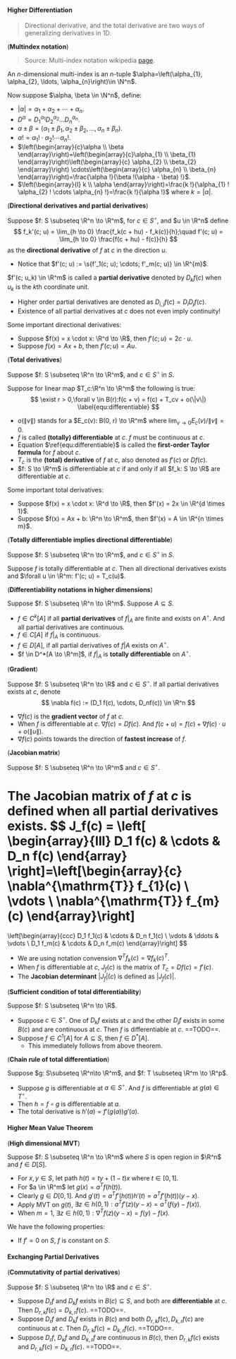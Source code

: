 #### Higher Differentiation

> Directional derivative, and the total derivative are two ways of generalizing derivatives in 1D.

(**Multindex notation**)

> Source: Multi-index notation wikipedia [page](https://en.wikipedia.org/wiki/Multi-index_notation).

An $n$-dimensional multi-index is an $n$-tuple $\alpha=\left(\alpha_{1}, \alpha_{2}, \ldots, \alpha_{n}\right)\in \N^n$.

Now suppose $\alpha, \beta \in \N^n$, define:
- $|\alpha|=\alpha_{1}+\alpha_{2}+\cdots+\alpha_{n}$.
- $D^{\alpha}=D_{1}^{\alpha_{1}} D_{2}^{\alpha_{2}} \ldots D_{n}^{\alpha_{n}}$.
- $\alpha \pm \beta = (\alpha_{1} \pm \beta_{1}, \alpha_{2} \pm \beta_{2}, \ldots, \alpha_{n} \pm \beta_{n})$.
- $\alpha !=\alpha_{1} ! \cdot \alpha_{2} ! \cdots \alpha_{n} !$.
- $\left(\begin{array}{c}\alpha \\ \beta \end{array}\right)=\left(\begin{array}{c}\alpha_{1} \\ \beta_{1} \end{array}\right)\left(\begin{array}{c} \alpha_{2} \\ \beta_{2} \end{array}\right) \cdots\left(\begin{array}{c} \alpha_{n} \\ \beta_{n} \end{array}\right)=\frac{\alpha !}{\beta !(\alpha - \beta) !}$.
- $\left(\begin{array}{l} k \\ \alpha \end{array}\right)=\frac{k !}{\alpha_{1} ! \alpha_{2} ! \cdots \alpha_{n} !}=\frac{k !}{\alpha !}$ where $k = |\alpha|$.

(**Directional derivatives and partial derivatives**)

Suppose $f: S \subseteq \R^n \to \R^m$, for $c \in S^\circ$, and $u \in \R^n$ define
$$
f_k'(c; u) = \lim_{h \to 0} \frac{f_k(c + hu) - f_k(c)}{h};\quad f'(c; u) = \lim_{h \to 0} \frac{f(c + hu) - f(c)}{h}
$$
as the **directional derivative** of $f$ at $c$ in the direction $u$.

- Notice that $f'(c; u) := \s{f'_1(c; u); \cdots; f'_m(c; u)} \in \R^{m}$.

$f'(c; u_k) \in \R^m$ is called a **partial derivative** denoted by $D_kf(c)$ when $u_k$ is the $k$th coordinate unit.
- Higher order partial derivatives are denoted as $D_{i,j} f(c) = D_i D_j f(c)$.
- Existence of all partial derivatives at $c$ does not even imply continuity!

Some important directional derivatives:

- Suppose $f(x) = x \cdot x: \R^d \to \R$, then $f'(c; u) = 2 c \cdot u$.
- Suppose $f(x) = Ax + b$, then $f'(c; u) = Au$.

(**Total derivatives**)

Suppose $f: S \subseteq \R^n \to \R^m$, and $c \in S^\circ$ in $S$.

Suppose for linear map $T_c:\R^n \to \R^m$ the following is true:
$$
\exist r > 0,\forall v \in B(r):f(c + v) = f(c) + T_cv + o(\|v\|)
\label{equ:differentiable}
$$

- $o(\|v\|)$ stands for a $E_c(v): B(0, r) \to \R^m$ where $\lim_{v \to 0} E_c(v) / \|v\| = 0$.
- $f$ is called **(totally) differentiable** at $c$. $f$ must be continuous at $c$.
- Equation $\ref{equ:differentiable}$ is called the **first-order Taylor formula** for $f$ about $c$.
- $T_c$ is the **(total) derivative** of $f$ at $c$, also denoted as $f'(c)$ or $Df(c)$.
- $f: S \to \R^m$ is differentiable at $c$ if and only if all $f_k: S \to \R$ are differentiable at $c$.

Some important total derivatives:

- Suppose $f(x) = x \cdot x: \R^d \to \R$, then $f'(x) = 2x \in \R^{d \times 1}$.
- Suppose $f(x) = Ax + b: \R^n \to \R^m$, then $f'(x) = A \in \R^{n \times m}$.

(**Totally differentiable implies directional differentiable**)

Suppose $f: S \subseteq \R^n \to \R^m$, and $c \in S^\circ$ in $S$.

Suppose $f$ is totally differentiable at $c$. Then all directional derivatives exists and $\forall u \in \R^m: f'(c; u) = T_c(u)$.

(**Differentiability notations in higher dimensions**)

Suppose $f: S \subseteq \R^n \to \R^m$. Suppose $A \subseteq S$.

- $f \in C^k[A]$ if all **partial derivatives** of $f|_A$ are finite and exists on $A^\circ$. And all partial derivatives are continuous.
- $f \in C[A]$ if $f|_A$ is continuous.
- $f \in D[A]$, if all partial derivatives of $f|A$ exists on $A^\circ$.
- $f \in D^*[A \to \R^m]$, if $f|_A$ is **totally differentiable** on $A^\circ$.

(**Gradient**)

Suppose $f: S \subseteq \R^n \to \R$ and $c \in S^\circ$. If all partial derivatives exists at $c$, denote
$$
\nabla f(c) := (D_1 f(c), \cdots, D_nf(c)) \in \R^n
$$

- $\nabla f(c)$ is the **gradient vector** of $f$ at $c$.
- When $f$ is differentiable at $c$. $\nabla f(c) = Df(c)$. And $f(c + u) = f(c) + \nabla f(c) \cdot u + o(\|u\|)$.
- $\nabla f(c)$ points towards the direction of **fastest increase** of $f$.

(**Jacobian matrix**)

Suppose $f: S \subseteq \R^n \to \R^m$ and $c \in S^\circ$.

The **Jacobian matrix** of $f$ at $c$ is defined when all partial derivatives exists.
$$
J_f(c) = \left[
\begin{array}{lll}
D_1 f(c) & \cdots  & D_n f(c)
\end{array}
\right]=\left[\begin{array}{c}
\nabla^{\mathrm{T}} f_{1}(c) \\
\vdots \\
\nabla^{\mathrm{T}} f_{m}(c)
\end{array}\right]
=
\left[\begin{array}{ccc}
D_1 f_1(c) & \cdots & D_n f_1(c) \\
\vdots & \ddots & \vdots \\
D_1 f_m(c) & \cdots & D_n f_m(c)
\end{array}\right]
$$

- We are using notation convension $\nabla^T f_k(c) = \nabla f_k(c)^T$.
- When $f$ is differentiable at $c$, $J_f(c)$ is the matrix of $T_c = Df(c) = f'(c)$.
- The **Jacobian determinant** $|J_f|(c)$ is defined as $|J_f(c)|$.

(**Sufficient condition of total differentiability**)

Suppose $f: S \subseteq \R^n \to \R$.

- Suppose $c \in S^\circ$. One of $D_kf$ exists at $c$ and the other $D_jf$ exists in some $B(c)$ and are continuous at $c$. Then $f$ is differentiable at $c$. ==TODO==.
- Suppose $f \in C^1[A]$ for $A \subseteq S$, then $f \in D^*[A]$.
  - This immediately follows from above theorem.

(**Chain rule of total differentiation**)

Suppose $g: S\subseteq \R^n\to \R^m$, and $f: T \subseteq \R^m \to \R^p$.
- Suppose $g$ is differentiable at $a \in S^\circ$. And $f$ is differentiable at $g(a) \in T^\circ$.
- Then $h = f \circ g$ is differentiable at $a$. 
- The total derivative is $h'(a) = f'(g(a))g'(a)$.

#### Higher Mean Value Theorem

(**High dimensional MVT**)

Suppose $f: S \subseteq \R^n \to \R^m$ where $S$ is open region in $\R^n$ and $f \in D[S]$.
- For $x, y \in S$, let path $h(t) = ty + (1 - t)x$ where $t\in[0, 1]$.
- For $a \in \R^m$ let $g(x) = a^Tf(h(t))$.
- Clearly $g \in D[0, 1]$. And $g'(t) = a^Tf'(h(t)) h'(t) = a^Tf'(h(t))(y-x)$.
- Apply MVT on $g(t)$, $\exists z \in h(0, 1): a^T f'(z) (y-x) = a^T (f(y) - f(x))$.
- When $m=1$, $\exists z \in h(0, 1): \nabla^T f(z)(y-x) = f(y)-f(x)$.

We have the following properties:

- If $f' = 0$ on $S$, $f$ is constant on $S$.

#### Exchanging Partial Derivatives

(**Commutativity of partial derivatives**)

Suppose $f: S \subseteq \R^n \to \R$ and $c \in S^\circ$.

- Suppose $D_r f$ and $D_k f$ exists in $B(c) \subseteq  S$, and both are **differentiable** at $c$. Then $D_{r, k} f(c) = D_{k ,r} f(c)$. ==TODO==.
- Suppose $D_r f$ and $D_k f$ exists in $B(c)$ and both $D_{r, k} f(c), D_{k ,r} f(c)$ are continuous at $c$. Then $D_{r, k} f(c) = D_{k ,r} f(c)$. ==TODO==.
- Suppose $D_r f$, $D_k f$ and $D_{k, r} f$ are continuous in $B(c)$, then $D_{r, k} f(c)$ exists and $D_{r, k} f(c) = D_{k ,r} f(c)$. ==TODO==.

